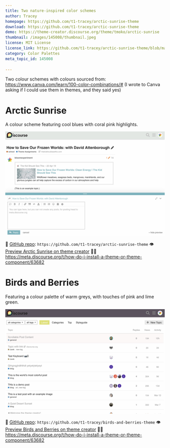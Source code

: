 ```yaml
---
title: Two nature-inspired color schemes
author: Tracey
homepage: https://github.com/t1-tracey/arctic-sunrise-theme
download: https://github.com/t1-tracey/arctic-sunrise-theme
demo: https://theme-creator.discourse.org/theme/tmoko/arctic-sunrise
thumbnail: /images/145008/thumbnail.jpeg
license: MIT License
license_link: https://github.com/t1-tracey/arctic-sunrise-theme/blob/master/LICENSE
category: Color Palettes
meta_topic_id: 145008

---
```

Two colour schemes with colours sourced from: https://www.canva.com/learn/100-color-combinations/# (I wrote to Canva asking if I could use them in themes, and they said yes) 

# Arctic Sunrise

A colour scheme featuring cool blues with coral pink highlights.

![Screenshot of Arctic Sunrise theme on Discourse: 690x450](/images/145008/cTYMDYnKERY9zK8wITOo8ZF6eWg.jpeg) 

:link: [GitHub repo](https://github.com/t1-tracey/arctic-sunrise-theme): `https://github.com/t1-tracey/arctic-sunrise-theme`
:eye: [Preview Arctic Sunrise on theme creator](https://theme-creator.discourse.org/theme/tmoko/arctic-sunrise) 
:tipping_hand_woman: https://meta.discourse.org/t/how-do-i-install-a-theme-or-theme-component/63682

# Birds and Berries

Featuring a colour palette of warm greys, with touches of pink and lime green.

![Screenshot of Birds and Berries theme on Discourse: 690x451](/images/145008/yhxmsBJAvnE3sQViycLetLZJyDX.jpeg)

:link: [GitHub repo](https://github.com/t1-tracey/birds-and-berries-theme): `https://github.com/t1-tracey/birds-and-berries-theme`
:eye: [Preview Birds and Berries on theme creator](https://theme-creator.discourse.org/theme/tmoko/birds-and-berries)
:tipping_hand_woman: https://meta.discourse.org/t/how-do-i-install-a-theme-or-theme-component/63682